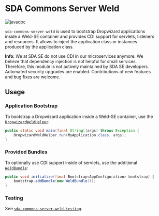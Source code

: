 # SDA Commons Server Weld

[![javadoc](https://javadoc.io/badge2/org.sdase.commons/sda-commons-server-weld/javadoc.svg)](https://javadoc.io/doc/org.sdase.commons/sda-commons-server-weld)

`sda-commons-server-weld` is used to bootstrap Dropwizard applications inside a Weld-SE container and provides CDI 
support for servlets, listeners and resources.
It allows to inject the application class or instances produced by the application class.

**Info:**
We at SDA SE do not use CDI in our microservices anymore.
We believe that dependency injection is not helpful for small services.
Therefore, this module is not actively maintained by SDA SE developers.
Automated security upgrades are enabled.
Contributions of new features and bug fixes are welcome.


## Usage

### Application Bootstrap

To bootstrap a Dropwizard application inside a Weld-SE container, use the [`DropwizardWeldHelper`](https://github.com/SDA-SE/sda-dropwizard-commons/tree/master/sda-commons-server-weld/src/main/java/org/sdase/commons/server/weld/DropwizardWeldHelper.java):

```java
public static void main(final String[]args) throws Exception {
    DropwizardWeldHelper.run(MyApplication.class, args);
}
```

### Provided Bundles

To optionally use CDI support inside of servlets, use the additional [`WeldBundle`](https://github.com/SDA-SE/sda-dropwizard-commons/tree/master/sda-commons-server-weld/src/main/java/org/sdase/commons/server/weld/WeldBundle.java):

```java
public void initialize(final Bootstrap<AppConfiguration> bootstrap) {
    bootstrap.addBundle(new WeldBundle());
}
```

### Testing

See [`sda-commons-server-weld-testing`](./server-weld-testing.md).

